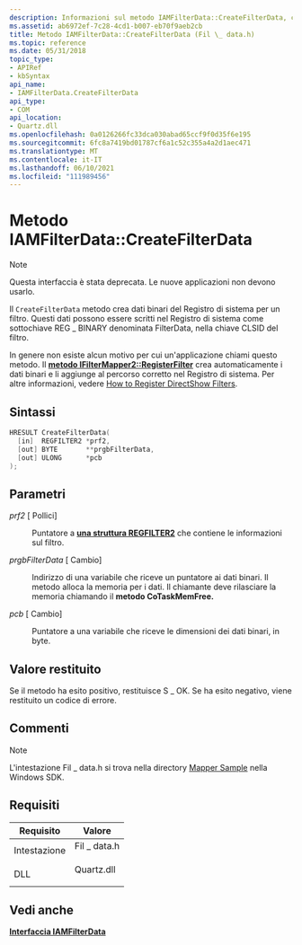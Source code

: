 ```yaml
---
description: Informazioni sul metodo IAMFilterData::CreateFilterData, che crea dati binari del Registro di sistema per un filtro. Questa interfaccia è stata deprecata.
ms.assetid: ab6972ef-7c28-4cd1-b007-eb70f9aeb2cb
title: Metodo IAMFilterData::CreateFilterData (Fil \_ data.h)
ms.topic: reference
ms.date: 05/31/2018
topic_type:
- APIRef
- kbSyntax
api_name:
- IAMFilterData.CreateFilterData
api_type:
- COM
api_location:
- Quartz.dll
ms.openlocfilehash: 0a0126266fc33dca030abad65ccf9f0d35f6e195
ms.sourcegitcommit: 6fc8a7419bd01787cf6a1c52c355a4a2d1aec471
ms.translationtype: MT
ms.contentlocale: it-IT
ms.lasthandoff: 06/10/2021
ms.locfileid: "111989456"
---
```

# <a name="iamfilterdatacreatefilterdata-method"></a>Metodo IAMFilterData::CreateFilterData

> [!Note]  
> Questa interfaccia è stata deprecata. Le nuove applicazioni non devono usarlo.

 

Il `CreateFilterData` metodo crea dati binari del Registro di sistema per un filtro. Questi dati possono essere scritti nel Registro di sistema come sottochiave REG \_ BINARY denominata FilterData, nella chiave CLSID del filtro.

In genere non esiste alcun motivo per cui un'applicazione chiami questo metodo. Il [**metodo IFilterMapper2::RegisterFilter**](/windows/desktop/api/Strmif/nf-strmif-ifiltermapper2-registerfilter) crea automaticamente i dati binari e li aggiunge al percorso corretto nel Registro di sistema. Per altre informazioni, vedere [How to Register DirectShow Filters](how-to-register-directshow-filters.md).

## <a name="syntax"></a>Sintassi


```C++
HRESULT CreateFilterData(
  [in]  REGFILTER2 *prf2,
  [out] BYTE       **prgbFilterData,
  [out] ULONG      *pcb
);
```



## <a name="parameters"></a>Parametri

<dl> <dt>

*prf2* \[ Pollici\]
</dt> <dd>

Puntatore a [**una struttura REGFILTER2**](/windows/desktop/api/strmif/ns-strmif-regfilter2) che contiene le informazioni sul filtro.

</dd> <dt>

*prgbFilterData* \[ Cambio\]
</dt> <dd>

Indirizzo di una variabile che riceve un puntatore ai dati binari. Il metodo alloca la memoria per i dati. Il chiamante deve rilasciare la memoria chiamando il **metodo CoTaskMemFree.**

</dd> <dt>

*pcb* \[ Cambio\]
</dt> <dd>

Puntatore a una variabile che riceve le dimensioni dei dati binari, in byte.

</dd> </dl>

## <a name="return-value"></a>Valore restituito

Se il metodo ha esito positivo, restituisce S \_ OK. Se ha esito negativo, viene restituito un codice di errore.

## <a name="remarks"></a>Commenti

> [!Note]  
> L'intestazione Fil \_ data.h si trova nella directory [Mapper Sample](mapper-sample.md) nella Windows SDK.

 

## <a name="requirements"></a>Requisiti



| Requisito | Valore |
|-------------------|----------------------------------------------------------------------------------------|
| Intestazione<br/> | <dl> <dt>Fil \_ data.h</dt> </dl> |
| DLL<br/>    | <dl> <dt>Quartz.dll</dt> </dl>  |



## <a name="see-also"></a>Vedi anche

<dl> <dt>

[**Interfaccia IAMFilterData**](iamfilterdata.md)
</dt> </dl>

 

 




